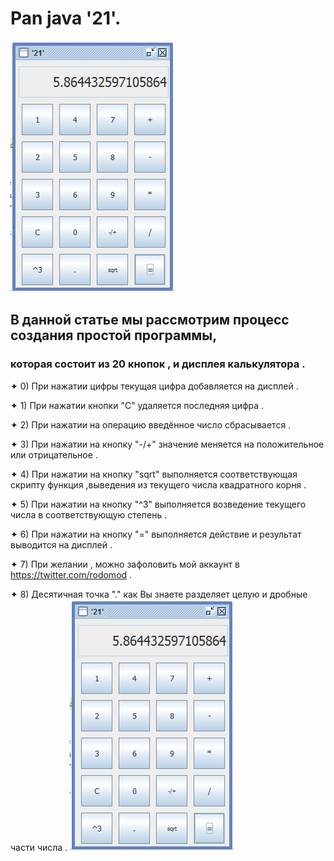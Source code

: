 # Pan java '21'.
![](An.png)
## В данной статье мы рассмотрим процесс создания простой программы,

### которая состоит из 20 кнопок , и дисплея калькулятора .

✦ 0) При нажатии цифры текущая цифра добавляется на дисплей .

✦ 1) При нажатии кнопки "С" удаляется последняя цифра .

✦ 2) При нажатии на операцию введённое число сбрасывается .

✦ 3) При нажатии на кнопку "-/+" значение меняется на положительное или отрицательное .

✦ 4) При нажатии на кнопку "sqrt" выполняется соответствующая скрипту функция ,выведения из текущего числа квадратного корня .
             
✦ 5) При нажатии на кнопку "^3" выполняется возведение текущего числа в соответствующую степень .			 

✦ 6) При нажатии на кнопку  "=" выполняется действие и результат выводится на дисплей .

✦ 7) При желании , можно зафоловить мой аккаунт в https://twitter.com/rodomod .

✦ 8) Десятичная точка "."   как Вы знаете разделяет целую и дробные части числа .
![](An.png)